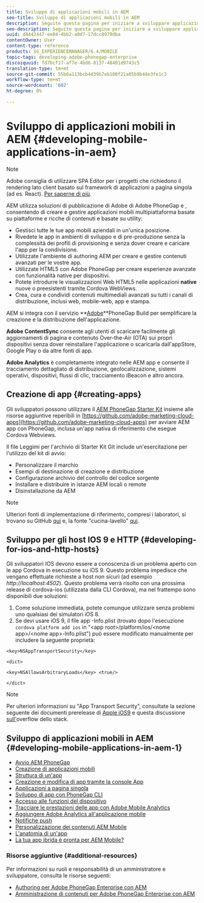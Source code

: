 ```yaml
---
title: Sviluppo di applicazioni mobili in AEM
seo-title: Sviluppo di applicazioni mobili in AEM
description: Seguite questa pagina per iniziare a sviluppare applicazioni mobili in AEM utilizzando  Adobe PhoneGap Enterprise.
seo-description: Seguite questa pagina per iniziare a sviluppare applicazioni mobili in AEM utilizzando  Adobe PhoneGap Enterprise.
uuid: d8442447-ee04-4bb2-a0d7-17dcc8979dba
contentOwner: User
content-type: reference
products: SG_EXPERIENCEMANAGER/6.4/MOBILE
topic-tags: developing-adobe-phonegap-enterprise
discoiquuid: fd7bcf17-af7e-4bd6-8137-48401d9743c5
translation-type: tm+mt
source-git-commit: 55b6a113bcb4d39b7eb100f21a05b9b44e3fe1c3
workflow-type: tm+mt
source-wordcount: '602'
ht-degree: 0%

---
```



# Sviluppo di applicazioni mobili in AEM {#developing-mobile-applications-in-aem}

>[!NOTE]
>
> Adobe consiglia di utilizzare SPA Editor per i progetti che richiedono il rendering lato client basato sul framework di applicazioni a pagina singola (ad es. React). [Per saperne di più](/help/sites-developing/spa-overview.md).

AEM utilizza  soluzioni di pubblicazione di Adobe di Adobe PhoneGap e , consentendo di creare e gestire applicazioni mobili multipiattaforma basate su piattaforme e ricche di contenuti e basate su utility:

* Gestisci tutte le tue app mobili aziendali in un&#39;unica posizione.
* Rivedete le app in ambienti di sviluppo e di pre-produzione senza la complessità dei profili di provisioning e senza dover creare e caricare l&#39;app per la condivisione.
* Utilizzate l&#39;ambiente di authoring AEM per creare e gestire contenuti avanzati per le vostre app.
* Utilizzate HTML5 con  Adobe PhoneGap per creare esperienze avanzate con funzionalità native per dispositivi.
* Potete introdurre le visualizzazioni Web HTML5 nelle applicazioni **native** nuove o preesistenti tramite Cordova WebViews.
* Crea, cura e condividi contenuti multimediali avanzati su tutti i canali di distribuzione, inclusi web, mobile-web, app e stampa.

AEM si integra con il servizio **[Adobe](https://build.phonegap.com/)**PhoneGap Build per semplificare la creazione e la distribuzione dell&#39;applicazione.

**Adobe ContentSync** consente agli utenti di scaricare facilmente gli aggiornamenti di pagina e contenuto Over-the-Air (OTA) sui propri dispositivi senza dover reinstallare l&#39;applicazione o scaricarla dall&#39;appStore, Google Play o da altre fonti di app.

**Adobe Analytics** è completamente integrato nelle AEM app e consente il tracciamento dettagliato di distribuzione, geolocalizzazione, sistemi operativi, dispositivi, flussi di clic, tracciamento iBeacon e altro ancora.

## Creazione di app {#creating-apps}

Gli sviluppatori possono utilizzare il [AEM PhoneGap Starter Kit](https://github.com/Adobe-Marketing-Cloud/aem-phonegap-starter-kit) insieme alle risorse aggiuntive reperibili in [https://github.com/adobe-marketing-cloud-apps](https://github.com/adobe-marketing-cloud-apps) per avviare AEM app con PhoneGap, inclusa un&#39;app nativa di riferimento che esegue Cordova Webviews.

Il file Leggimi per l&#39;archivio di Starter Kit Git include un&#39;esercitazione per l&#39;utilizzo del kit di avvio:

* Personalizzare il marchio
* Esempi di destinazione di creazione e distribuzione
* Configurazione archivio del controllo del codice sorgente
* Installare e distribuire in istanze AEM locali o remote
* Disinstallazione da AEM

>[!NOTE]
>
>Ulteriori fonti di implementazione di riferimento, compresi i laboratori, si trovano su GitHub [qui](https://github.com/adobe-marketing-cloud-apps) e, la fonte &quot;cucina-lavello&quot; [qui](https://github.com/blefebvre/aem-phonegap-kitchen-sink).

## Sviluppo per gli host IOS 9 e HTTP {#developing-for-ios-and-http-hosts}

Gli sviluppatori IOS devono essere a conoscenza di un problema aperto con le app Cordova in esecuzione su iOS 9. Questo problema impedisce che vengano effettuate richieste a host non sicuri (ad esempio *http://localhost:4502*). Questo problema verrà risolto con una prossima release di cordova-ios (utilizzata dalla CLI Cordova), ma nel frattempo sono disponibili due soluzioni:

1. Come soluzione immediata, potete comunque utilizzare senza problemi uno qualsiasi dei simulatori iOS 8.
1. Se devi usare iOS 9, il file app -Info.plist (trovato dopo l&#39;esecuzione `cordova platform add ios` in &quot;&lt;app root>/platform/ios/&lt;nome app>/&lt;nome app>-Info.plist&quot;) può essere modificato manualmente per includere la seguente proprietà:

```
<key>NSAppTransportSecurity</key>

<dict>

<key>NSAllowsArbitraryLoads</key> <true/>

</dict>
```

>[!NOTE]
>
>Per ulteriori informazioni su &quot;App Transport Security&quot;, consultate la sezione seguente dei documenti prerelease di [Apple iOS9](https://developer.apple.com/library/prerelease/ios/releasenotes/General/WhatsNewIniOS/Articles/iOS9.html#//apple_ref/doc/uid/TP40016198-SW14) e questa discussione [sull&#39;](https://stackoverflow.com/questions/30751053/ios9-ats-what-about-html5-based-apps/)overflow dello stack.

## Sviluppo di applicazioni mobili in AEM {#developing-mobile-applications-in-aem-1}

* [Avvio AEM PhoneGap](/help/mobile/starting-aem-phonegap-app.md)
* [Creazione di applicazioni mobili](/help/mobile/building-app-mobile-phonegap.md)
* [Struttura di un&#39;app](/help/mobile/phonegap-structure-an-app.md)
* [Creazione e modifica di app tramite la console App](/help/mobile/phonegap-apps-console.md)
* [Applicazioni a pagina singola](/help/mobile/phonegap-single-page-applications.md)
* [Sviluppo di app con PhoneGap CLI](/help/mobile/phonegap-apps-pg-cli.md)
* [Accesso alle funzioni del dispositivo](/help/mobile/phonegap-access-device-features.md)
* [Tracciare le prestazioni delle app con  Adobe Mobile Analytics](/help/mobile/phonegap-intro-to-app-analytics.md)
* [Aggiungere  Adobe Analytics all&#39;applicazione mobile](/help/mobile/phonegap-add-analytics-to-apps.md)
* [Notifiche push](/help/mobile/phonegap-push-notifications.md)
* [Personalizzazione  dei contenuti AEM Mobile](/help/mobile/phonegap-aem-mobile-content-personalization.md)
* [L&#39;anatomia di un&#39;app](/help/mobile/phonegap-apps-arch.md)
* [La tua app ibrida è pronta per  AEM Mobile?](/help/mobile/phonegap-adding-content-to-imported-app.md)

### Risorse aggiuntive {#additional-resources}

Per informazioni su ruoli e responsabilità di un amministratore e sviluppatore, consulta le risorse seguenti:

* [Authoring per  Adobe PhoneGap Enterprise con AEM](/help/mobile/phonegap.md)
* [Amministrazione di contenuti per  Adobe PhoneGap Enterprise con AEM](/help/mobile/administer-phonegap.md)
